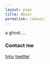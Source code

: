 ```yaml
---
layout: page
title: About
permalink: /about/
---
```


a ghost....

### Contact me

[hmu](mailto:b4by.g4uge@gmail.com)
[twetter](https://twitter.com/baby_gauge)
